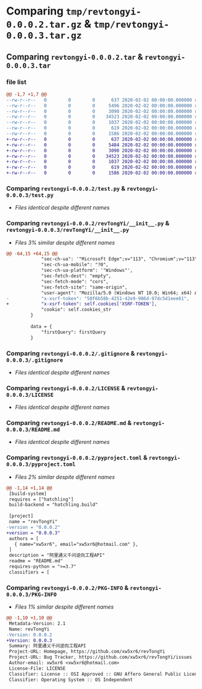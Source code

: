 # Comparing `tmp/revtongyi-0.0.0.2.tar.gz` & `tmp/revtongyi-0.0.0.3.tar.gz`

## Comparing `revtongyi-0.0.0.2.tar` & `revtongyi-0.0.0.3.tar`

### file list

```diff
@@ -1,7 +1,7 @@
--rw-r--r--   0        0        0      637 2020-02-02 00:00:00.000000 revtongyi-0.0.0.2/test.py
--rw-r--r--   0        0        0     5496 2020-02-02 00:00:00.000000 revtongyi-0.0.0.2/revTongYi/__init__.py
--rw-r--r--   0        0        0     3090 2020-02-02 00:00:00.000000 revtongyi-0.0.0.2/.gitignore
--rw-r--r--   0        0        0    34523 2020-02-02 00:00:00.000000 revtongyi-0.0.0.2/LICENSE
--rw-r--r--   0        0        0     1037 2020-02-02 00:00:00.000000 revtongyi-0.0.0.2/README.md
--rw-r--r--   0        0        0      619 2020-02-02 00:00:00.000000 revtongyi-0.0.0.2/pyproject.toml
--rw-r--r--   0        0        0     1586 2020-02-02 00:00:00.000000 revtongyi-0.0.0.2/PKG-INFO
+-rw-r--r--   0        0        0      637 2020-02-02 00:00:00.000000 revtongyi-0.0.0.3/test.py
+-rw-r--r--   0        0        0     5484 2020-02-02 00:00:00.000000 revtongyi-0.0.0.3/revTongYi/__init__.py
+-rw-r--r--   0        0        0     3090 2020-02-02 00:00:00.000000 revtongyi-0.0.0.3/.gitignore
+-rw-r--r--   0        0        0    34523 2020-02-02 00:00:00.000000 revtongyi-0.0.0.3/LICENSE
+-rw-r--r--   0        0        0     1037 2020-02-02 00:00:00.000000 revtongyi-0.0.0.3/README.md
+-rw-r--r--   0        0        0      619 2020-02-02 00:00:00.000000 revtongyi-0.0.0.3/pyproject.toml
+-rw-r--r--   0        0        0     1586 2020-02-02 00:00:00.000000 revtongyi-0.0.0.3/PKG-INFO
```

### Comparing `revtongyi-0.0.0.2/test.py` & `revtongyi-0.0.0.3/test.py`

 * *Files identical despite different names*

### Comparing `revtongyi-0.0.0.2/revTongYi/__init__.py` & `revtongyi-0.0.0.3/revTongYi/__init__.py`

 * *Files 3% similar despite different names*

```diff
@@ -64,15 +64,15 @@
             "sec-ch-ua": '"Microsoft Edge";v="113", "Chromium";v="113", "Not-A.Brand";v="24"',
             "sec-ch-ua-mobile": "?0",
             "sec-ch-ua-platform": '"Windows"',
             "sec-fetch-dest": "empty",
             "sec-fetch-mode": "cors",
             "sec-fetch-site": "same-origin",
             "user-agent": "Mozilla/5.0 (Windows NT 10.0; Win64; x64) AppleWebKit/537.36 (KHTML, like Gecko) Chrome/113.0.0.0 Safari/537.36 Edg/113.0.1774.50",
-            "x-xsrf-token": "50f6b58b-4251-42e9-906d-97dc5d1eee61",
+            "x-xsrf-token": self.cookies['XSRF-TOKEN'],
             "cookie": self.cookies_str
         }
 
         data = {
             "firstQuery": firstQuery
         }
```

### Comparing `revtongyi-0.0.0.2/.gitignore` & `revtongyi-0.0.0.3/.gitignore`

 * *Files identical despite different names*

### Comparing `revtongyi-0.0.0.2/LICENSE` & `revtongyi-0.0.0.3/LICENSE`

 * *Files identical despite different names*

### Comparing `revtongyi-0.0.0.2/README.md` & `revtongyi-0.0.0.3/README.md`

 * *Files identical despite different names*

### Comparing `revtongyi-0.0.0.2/pyproject.toml` & `revtongyi-0.0.0.3/pyproject.toml`

 * *Files 2% similar despite different names*

```diff
@@ -1,14 +1,14 @@
 [build-system]
 requires = ["hatchling"]
 build-backend = "hatchling.build"
 
 [project]
 name = "revTongYi"
-version = "0.0.0.2"
+version = "0.0.0.3"
 authors = [
   { name="xw5xr6", email="xw5xr6@hotmail.com" },
 ]
 description = "阿里通义千问逆向工程API"
 readme = "README.md"
 requires-python = ">=3.7"
 classifiers = [
```

### Comparing `revtongyi-0.0.0.2/PKG-INFO` & `revtongyi-0.0.0.3/PKG-INFO`

 * *Files 1% similar despite different names*

```diff
@@ -1,10 +1,10 @@
 Metadata-Version: 2.1
 Name: revTongYi
-Version: 0.0.0.2
+Version: 0.0.0.3
 Summary: 阿里通义千问逆向工程API
 Project-URL: Homepage, https://github.com/xw5xr6/revTongYi
 Project-URL: Bug Tracker, https://github.com/xw5xr6/revTongYi/issues
 Author-email: xw5xr6 <xw5xr6@hotmail.com>
 License-File: LICENSE
 Classifier: License :: OSI Approved :: GNU Affero General Public License v3
 Classifier: Operating System :: OS Independent
```

